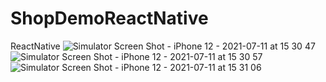 # ShopDemoReactNative
ReactNative
![Simulator Screen Shot - iPhone 12 - 2021-07-11 at 15 30 47](https://user-images.githubusercontent.com/49859999/125188227-3f7e2680-e25d-11eb-9dee-945af15e14cf.png)
![Simulator Screen Shot - iPhone 12 - 2021-07-11 at 15 30 57](https://user-images.githubusercontent.com/49859999/125188231-46a53480-e25d-11eb-902f-85f0af4243df.png)
![Simulator Screen Shot - iPhone 12 - 2021-07-11 at 15 31 06](https://user-images.githubusercontent.com/49859999/125188233-473dcb00-e25d-11eb-835f-0175cf8cb755.png)
